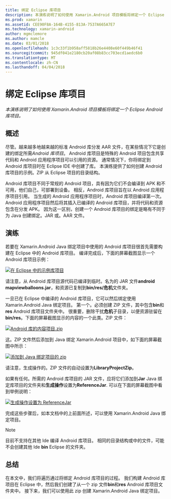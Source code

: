 ```yaml
---
title: 绑定 Eclipse 库项目
description: 本演练说明了如何使用 Xamarin.Android 项目模板将绑定一个 Eclipse Android 库项目。
ms.prod: xamarin
ms.assetid: CEE90F8A-164B-4155-813A-7537A665A7E7
ms.technology: xamarin-android
author: mgmclemore
ms.author: mamcle
ms.date: 03/01/2018
ms.openlocfilehash: 1c3c33f1b958aff5818b26e4408e60f449b46f41
ms.sourcegitcommit: 945df041e2180cb20af08b83cc703ecd1aedc6b0
ms.translationtype: MT
ms.contentlocale: zh-CN
ms.lasthandoff: 04/04/2018
---
```

# <a name="binding-an-eclipse-library-project"></a>绑定 Eclipse 库项目

_本演练说明了如何使用 Xamarin.Android 项目模板将绑定一个 Eclipse Android 库项目。_


## <a name="overview"></a>概述

尽管。越来越多地越来越的标准 Android 库分发 AAR 文件，在某些情况下它是创建的绑定所需*Android 库项目*。 Android 库项目是特殊的 Android 项目包含共享代码和 Android 应用程序项目可以引用的资源。 通常情况下，你将绑定到 Android 库项目时在 Eclipse IDE 中创建了库。
本演练提供了如何创建 Android 库项目的示例。ZIP 从 Eclipse 项目的目录结构。

Android 库项目不同于常规的 Android 项目，具有因为它们不会编译到 APK 和不可用，他们自己，可部署到设备。 相反，Android 库项目旨在以 Android 应用程序项目引用。 当生成的 Android 应用程序项目时，Android 库项目编译第一次。 Android 应用程序项目然后将其插入已编译的 Android 库项目，并将代码和资源包含在分发 APK。 因为这一区别，创建一个 Android 库项目的绑定是略有不同于为 Java 创建绑定。JAR 或。AAR 文件。



## <a name="walkthrough"></a>演练

若要在 Xamarin.Android Java 绑定项目中使用的 Android 库项目很首先需要构建在 Eclipse 中的 Android 库项目。 编译完成后，下面的屏幕截图显示一个 Android 库项目示例： 

[![在 Eclipse 中的示例库项目](binding-a-library-project-images/build-lib-in-eclipse.png)](binding-a-library-project-images/build-lib-in-eclipse.png#lightbox)

请注意，从 Android 库项目源代码已编译到临时。名为的 JAR 文件**android mapviewballoons.jar**，和资源已复制到**bin/res/危机**文件夹。 

一旦已在 Eclipse 中编译的 Android 库项目，它可以然后绑定使用 Xamarin.Android Java 绑定项目。 第一个。必须创建 ZIP 文件，其中包含**bin**和**res** Android 库项目文件夹中。 很重要，删除干扰**危机**子目录，以便资源驻留在**bin/res**。下面的屏幕截图显示的内容的一个此类。ZIP 文件： 

[![Android 库的内容项目.zip](binding-a-library-project-images/contents-of-zip-file.png)](binding-a-library-project-images/contents-of-zip-file.png#lightbox)

这。ZIP 文件然后添加到 Java 绑定 Xamarin.Android 项目中，如下面的屏幕截图中所示：

[![添加到 Java 绑定项目的 zip](binding-a-library-project-images/zip-in-binding-project.png)](binding-a-library-project-images/zip-in-binding-project.png#lightbox)

请注意，生成操作的。ZIP 文件的自动设置为**LibraryProjectZip**。

如果有任何。所需的 Android 库项目的 JAR 文件，应将它们添加到**Jar** Java 绑定库项目的文件夹和**生成操作**设置为**ReferenceJar**. 可以在下面的屏幕截图中看到举例说明： 

[![生成操作设置为 ReferenceJar](binding-a-library-project-images/set-to-referencejar.png)](binding-a-library-project-images/set-to-referencejar.png#lightbox)

完成这些步骤后，如本文档中的上前面所述，可以使用 Xamarin.Android Java 绑定项目。

> [!NOTE]
> 目前不支持在其他 Ide 编译 Android 库项目。 相同的目录结构或中的文件，可能不会创建其他 Ide **bin** Eclipse 的文件夹。 


## <a name="summary"></a>总结

在本文中，我们将遍历通过将绑定 Android 库项目的过程。 我们构建 Android 库项目在 Eclipse 中，然后我们创建了从一个 zip 文件**bin**和**res** Android 库项目文件夹中。 接下来，我们可以使用此 zip 创建 Xamarin.Android Java 绑定项目。 

